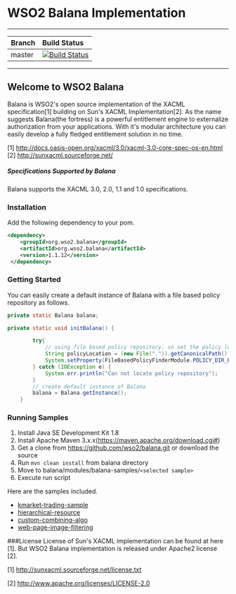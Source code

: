 WSO2 Balana Implementation
==========================

---

|  Branch | Build Status |
| :------------ |:-------------
| master      | [![Build Status](https://wso2.org/jenkins/buildStatus/icon?job=forked-dependencies/wso2-balana)](https://wso2.org/jenkins/job/forked-dependencies/wso2-balana) |

---

## Welcome to WSO2 Balana
Balana is WSO2's open source implementation of the XACML specification[1] building on Sun's XACML Implementation[2]. As the name suggests Balana(the fortress) is a powerful entitlement engine to externalize authorization from your applications. With it's modular architecture you can easily develop a fully fledged entitlement solution in no time.

[1] http://docs.oasis-open.org/xacml/3.0/xacml-3.0-core-spec-os-en.html
[2] http://sunxacml.sourceforge.net/

##### Specifications Supported by Balana
Balana supports the XACML 3.0, 2.0, 1.1 and 1.0 specifications.

### Installation
Add the following dependency to your pom.
```xml
<dependency>
    <groupId>org.wso2.balana</groupId>
    <artifactId>org.wso2.balana</artifactId>
    <version>1.1.12</version>
 </dependency>
```

### Getting Started
You can easily create a default instance of Balana with a file based policy repository as follows.

```java
private static Balana balana;

private static void initBalana() {

        try{
            // using file based policy repository. so set the policy location as system property
            String policyLocation = (new File(".")).getCanonicalPath() + File.separator + "resources";
            System.setProperty(FileBasedPolicyFinderModule.POLICY_DIR_PROPERTY, policyLocation);
        } catch (IOException e) {
            System.err.println("Can not locate policy repository");
        }
        // create default instance of Balana
        balana = Balana.getInstance();
    }
```

### Running Samples
1) Install Java SE Development Kit 1.8
2) Install Apache Maven 3.x.x(https://maven.apache.org/download.cgi#)
3) Get a clone from https://github.com/wso2/balana.git or download the source
4) Run ``mvn clean install`` from balana directory
5) Move to balana/modules/balana-samples/`<selected sample>`
6) Execute run script

Here are the samples included.

* [kmarket-trading-sample](modules/balana-samples/kmarket-trading-sample)
* [hierarchical-resource](modules/balana-samples/hierarchical-resource)
* [custom-combining-algo](modules/balana-samples/custom-combining-algo)
* [web-page-image-filtering](modules/balana-samples/web-page-image-filtering)


###License
License of Sun's XACML implementation can be found at here [1]. But WSO2 Balana implementation is released under Apache2 license [2].

[1] http://sunxacml.sourceforge.net/license.txt

[2] http://www.apache.org/licenses/LICENSE-2.0





